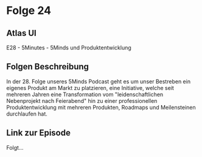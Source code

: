 # Folge 24

## Atlas UI

E28 - 5Minutes - 5Minds und Produktentwicklung

## Folgen Beschreibung

In der 28. Folge unseres 5Minds Podcast geht es um unser Bestreben ein eigenes Produkt am Markt zu platzieren, eine Initiative, welche seit mehreren Jahren eine Transformation vom "leidenschaftlichen Nebenprojekt nach Feierabend" hin zu einer professionellen Produktentwicklung mit mehreren Produkten, Roadmaps und Meilensteinen durchlaufen hat.

## Link zur Episode

Folgt...
